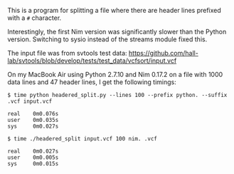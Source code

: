 This is a program for splitting a file where there are header lines prefixed
with a `#` character.

Interestingly, the first Nim version was significantly slower than the Python
version. Switching to sysio instead of the streams module fixed this.

The input file was from svtools test data: https://github.com/hall-lab/svtools/blob/develop/tests/test_data/vcfsort/input.vcf

On my MacBook Air using Python 2.7.10 and Nim 0.17.2 on a file with 1000 data
lines and 47 header lines, I get the following timings:
```
$ time python headered_split.py --lines 100 --prefix python. --suffix .vcf input.vcf

real    0m0.076s
user    0m0.035s
sys     0m0.027s

$ time ./headered_split input.vcf 100 nim. .vcf

real    0m0.027s
user    0m0.005s
sys     0m0.015s
```
